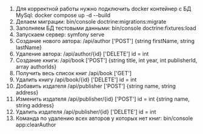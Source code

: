 1. Для корректной работы нужно подключить docker контейнер с БД MySql: docker compose up -d --build
2. Делаем миграции: bin/console doctrine:migrations:migrate
3. Заполняем БД тестовыми данными: bin/console doctrine:fixtures:load
4. Запускаем сервер: symfony serve
5. Создание нового автора: /api/author ['POST'] {string firstName, string lastName}
6. Удаление автора: /api/author/{id} ['DELETE'] id = int
7. Создание книги: /api/book ['POST'] {string title, int year, int publisherId, array authorIds}
8. Получить весь список книг /api/book ['GET']
9. Удалить книгу /api/book/{id} ['DELETE'] id = int
10. Добавить издателя /api/publisher ['POST'] {string name, string address}
11. Изменить издателя /api/publisher/{id} ['POST'] id = int {string name, string address}
12. Удалить издателя /api/publisher/{id} ['DELETE'] id = int
13. Команда по удалению всех авторов у которых нет книг: bin/console app:clearAuthor
